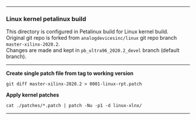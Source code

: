 
---
### Linux kernel petalinux build  

This directory is configured in Petalinux build for Linux kernel build.  
Original git repo is forked from ```analogdevicesinc/linux``` git repo branch ```master-xilinx-2020.2```.  
Changes are made and kept in ```pb_ultra96_2020.2_devel``` branch (default branch).  

---
**Create single patch file from tag to working version**  

```git diff master-xilinx-2020.2 > 0001-linux-rpt.patch```  


**Apply kernel patches**  

```
cat ./patches/*.patch | patch -Nu -p1 -d linux-xlnx/
```  
---